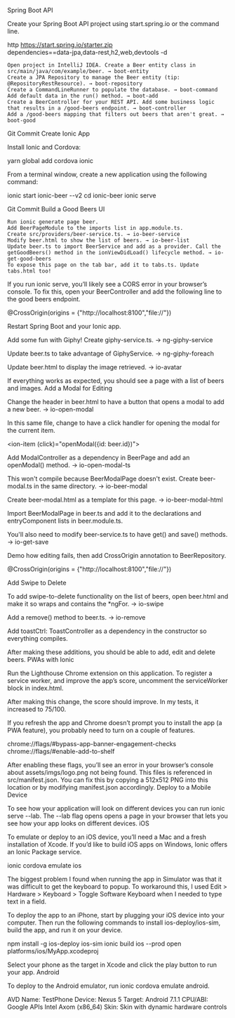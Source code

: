 Spring Boot API

Create your Spring Boot API project using start.spring.io or the command line.

http https://start.spring.io/starter.zip \
dependencies==data-jpa,data-rest,h2,web,devtools -d

    Open project in IntelliJ IDEA. Create a Beer entity class in src/main/java/com/example/beer. → boot-entity
    Create a JPA Repository to manage the Beer entity (tip: @RepositoryRestResource). → boot-repository
    Create a CommandLineRunner to populate the database. → boot-command
    Add default data in the run() method. → boot-add
    Create a BeerController for your REST API. Add some business logic that results in a /good-beers endpoint. → boot-controller
    Add a /good-beers mapping that filters out beers that aren't great. → boot-good

Git Commit
Create Ionic App

Install Ionic and Cordova:

yarn global add cordova ionic

From a terminal window, create a new application using the following command:

ionic start ionic-beer --v2
cd ionic-beer
ionic serve

Git Commit
Build a Good Beers UI

    Run ionic generate page beer.
    Add BeerPageModule to the imports list in app.module.ts.
    Create src/providers/beer-service.ts. → io-beer-service
    Modify beer.html to show the list of beers. → io-beer-list
    Update beer.ts to import BeerService and add as a provider. Call the getGoodBeers() method in the ionViewDidLoad() lifecycle method. → io-get-good-beers
    To expose this page on the tab bar, add it to tabs.ts. Update tabs.html too!

If you run ionic serve, you’ll likely see a CORS error in your browser’s console. To fix this, open your BeerController and add the following line to the good beers endpoint.

@CrossOrigin(origins = {"http://localhost:8100","file://"})

Restart Spring Boot and your Ionic app.

Add some fun with Giphy! Create giphy-service.ts. → ng-giphy-service

Update beer.ts to take advantage of GiphyService. → ng-giphy-foreach

Update beer.html to display the image retrieved. → io-avatar

If everything works as expected, you should see a page with a list of beers and images.
Add a Modal for Editing

Change the header in beer.html to have a button that opens a modal to add a new beer. → io-open-modal

In this same file, change <ion-item> to have a click handler for opening the modal for the current item.

<ion-item (click)="openModal({id: beer.id})">

Add ModalController as a dependency in BeerPage and add an openModal() method. → io-open-modal-ts

This won't compile because BeerModalPage doesn't exist. Create beer-modal.ts in the same directory. → io-beer-modal

Create beer-modal.html as a template for this page. → io-beer-modal-html

Import BeerModalPage in beer.ts and add it to the declarations and entryComponent lists in beer.module.ts.

You'll also need to modify beer-service.ts to have get() and save() methods. → io-get-save

Demo how editing fails, then add CrossOrigin annotation to BeerRepository.

@CrossOrigin(origins = {"http://localhost:8100","file://"})

Add Swipe to Delete

To add swipe-to-delete functionality on the list of beers, open beer.html and make it so <ion-item-sliding> wraps <ion-item> and contains the *ngFor. → io-swipe

Add a remove() method to beer.ts. → io-remove

Add toastCtrl: ToastController as a dependency in the constructor so everything compiles.

After making these additions, you should be able to add, edit and delete beers.
PWAs with Ionic

Run the Lighthouse Chrome extension on this application. To register a service worker, and improve the app’s score, uncomment the serviceWorker block in index.html.

After making this change, the score should improve. In my tests, it increased to 75/100.

If you refresh the app and Chrome doesn’t prompt you to install the app (a PWA feature), you probably need to turn on a couple of features.

chrome://flags/#bypass-app-banner-engagement-checks
chrome://flags/#enable-add-to-shelf

After enabling these flags, you’ll see an error in your browser’s console about assets/imgs/logo.png not being found. This files is referenced in src/manifest.json. You can fix this by copying a 512x512 PNG into this location or by modifying manifest.json accordingly.
Deploy to a Mobile Device

To see how your application will look on different devices you can run ionic serve --lab. The --lab flag opens opens a page in your browser that lets you see how your app looks on different devices.
iOS

To emulate or deploy to an iOS device, you’ll need a Mac and a fresh installation of Xcode. If you’d like to build iOS apps on Windows, Ionic offers an Ionic Package service.

ionic cordova emulate ios

The biggest problem I found when running the app in Simulator was that it was difficult to get the keyboard to popup. To workaround this, I used Edit > Hardware > Keyboard > Toggle Software Keyboard when I needed to type text in a field.

To deploy the app to an iPhone, start by plugging your iOS device into your computer. Then run the following commands to install ios-deploy/ios-sim, build the app, and run it on your device.

npm install -g ios-deploy ios-sim
ionic build ios --prod
open platforms/ios/MyApp.xcodeproj

Select your phone as the target in Xcode and click the play button to run your app.
Android

To deploy to the Android emulator, run ionic cordova emulate android.

AVD Name: TestPhone
Device: Nexus 5
Target: Android 7.1.1
CPU/ABI: Google APIs Intel Axom (x86_64)
Skin: Skin with dynamic hardware controls